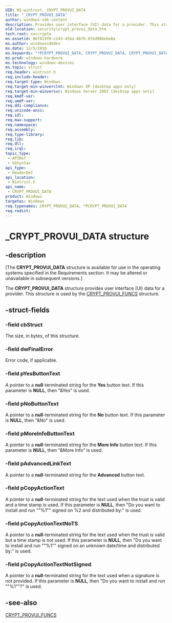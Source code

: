 ```yaml
---
UID: NS:wintrust._CRYPT_PROVUI_DATA
title: "_CRYPT_PROVUI_DATA"
author: windows-sdk-content
description: Provides user interface (UI) data for a provider. This structure is used by the CRYPT_PROVUI_FUNCS structure.
old-location: security\crypt_provui_data.htm
tech.root: seccrypto
ms.assetid: 86f819f0-c243-45ba-8b7b-97ed906e6e8a
ms.author: windowssdkdev
ms.date: 12/5/2018
ms.keywords: "*PCRYPT_PROVUI_DATA, CRYPT_PROVUI_DATA, CRYPT_PROVUI_DATA structure [Security], PCRYPT_PROVUI_DATA, PCRYPT_PROVUI_DATA structure pointer [Security], _CRYPT_PROVUI_DATA, security.crypt_provui_data, wintrust/CRYPT_PROVUI_DATA, wintrust/PCRYPT_PROVUI_DATA"
ms.prod: windows-hardware
ms.technology: windows-devices
ms.topic: struct
req.header: wintrust.h
req.include-header: 
req.target-type: Windows
req.target-min-winverclnt: Windows XP [desktop apps only]
req.target-min-winversvr: Windows Server 2003 [desktop apps only]
req.kmdf-ver: 
req.umdf-ver: 
req.ddi-compliance: 
req.unicode-ansi: 
req.idl: 
req.max-support: 
req.namespace: 
req.assembly: 
req.type-library: 
req.lib: 
req.dll: 
req.irql: 
topic_type:
 - APIRef
 - kbSyntax
api_type:
 - HeaderDef
api_location:
 - Wintrust.h
api_name:
 - CRYPT_PROVUI_DATA
product: Windows
targetos: Windows
req.typenames: CRYPT_PROVUI_DATA, *PCRYPT_PROVUI_DATA
req.redist: 
---
```


# _CRYPT_PROVUI_DATA structure


## -description


<p class="CCE_Message">[The  <b>CRYPT_PROVUI_DATA</b> structure is available for use in the operating systems specified in the Requirements section. It may be altered or unavailable in subsequent versions.]

The <b>CRYPT_PROVUI_DATA</b> structure provides user interface (UI) data for a provider. This structure is used by the <a href="https://msdn.microsoft.com/7cdc32ea-b28a-400f-ad8a-984f86bb95fd">CRYPT_PROVUI_FUNCS</a> structure.


## -struct-fields




### -field cbStruct

The size, in bytes, of this structure.


### -field dwFinalError

Error code, if applicable.


### -field pYesButtonText

A pointer to a <b>null</b>-terminated string for the <b>Yes</b> button text. If this parameter is <b>NULL</b>, then "&amp;Yes" is used.


### -field pNoButtonText

A pointer to a <b>null</b>-terminated string for the <b>No</b> button text. If this parameter is <b>NULL</b>, then "&amp;No"  is used.


### -field pMoreInfoButtonText

A pointer to a <b>null</b>-terminated string for the <b>More Info</b> button text. If this parameter is <b>NULL</b>, then "&amp;More Info" is used.


### -field pAdvancedLinkText

A pointer to a <b>null</b>-terminated string for the <b>Advanced</b>  button  text.


### -field pCopyActionText

A pointer to a <b>null</b>-terminated string for the text used when the trust is valid and a time stamp is used. If this parameter is <b>NULL</b>, then "Do you want to install and run ""%1"" signed on %2 and distributed by:" is used.


### -field pCopyActionTextNoTS

A pointer to a <b>null</b>-terminated string for the text used when the trust is valid but a time stamp is not used. If this parameter is <b>NULL</b>, then "Do you want to install and run ""%1"" signed on an unknown date/time and distributed by:" is used.


### -field pCopyActionTextNotSigned

A pointer to a <b>null</b>-terminated string for the text used when a signature is not provided.  If this parameter is <b>NULL</b>, then "Do you want to install and run ""%1""?" is used.


## -see-also




<a href="https://msdn.microsoft.com/7cdc32ea-b28a-400f-ad8a-984f86bb95fd">CRYPT_PROVUI_FUNCS</a>
 

 

